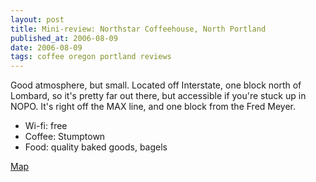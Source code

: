 ```yaml
---
layout: post
title: Mini-review: Northstar Coffeehouse, North Portland
published_at: 2006-08-09
date: 2006-08-09
tags: coffee oregon portland reviews
---
```


Good atmosphere, but small. Located off Interstate, one block north of Lombard, so it's pretty far out there, but accessible if you're stuck up in NOPO. It's right off the MAX line, and one block from the Fred Meyer.

*   Wi-fi: free
*   Coffee: Stumptown
*   Food: quality baked goods, bagels

[Map](http://maps.google.com/maps?f=q&hl=en&q=7540+N.+Interstate,+Portland+OR&ie=UTF8&om=1)